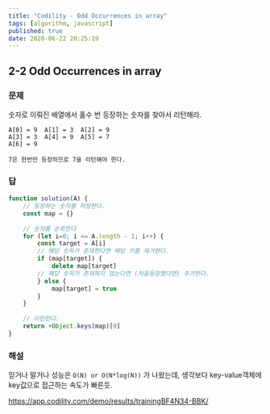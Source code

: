 ```yaml
---
title: "Codility - Odd Occurrences in array"
tags: [algorithm, javascript]
published: true
date: 2020-06-22 20:25:19
---
```


## 2-2 Odd Occurrences in array

### 문제

숫자로 이뤄진 배열에서 홀수 번 등장하는 숫자를 찾아서 리턴해라.

```
A[0] = 9  A[1] = 3  A[2] = 9
A[3] = 3  A[4] = 9  A[5] = 7
A[6] = 9

7은 한번만 등장하므로 7을 리턴해야 한다.
```

### 답

```javascript
function solution(A) {
    // 등장하는 숫자를 저장한다.    
    const map = {}
    
    // 숫자를 순회한다
    for (let i=0; i <= A.length - 1; i++) {
        const target = A[i]
        // 해당 숫자가 존재한다면 해당 키를 제거한다.
        if (map[target]) {
            delete map[target]
        // 해당 숫자가 존재하지 않는다면 (처음등장했다면) 추가한다.
        } else {
            map[target] = true
        }
    }
    
    // 리턴한다.
    return +Object.keys(map)[0]
}
```

### 해설

믿거나 말거나 성능은 `O(N) or O(N*log(N))` 가 나왔는데, 생각보다 key-value객체에 key값으로 접근하는 속도가 빠른듯.

https://app.codility.com/demo/results/trainingBF4N34-BBK/